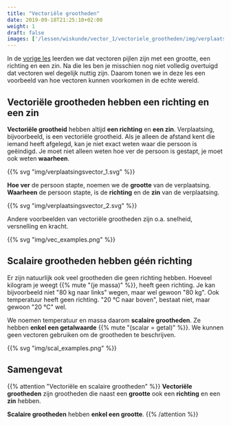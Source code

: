 ```yaml
---
title: "Vectoriële grootheden"
date: 2019-09-18T21:25:10+02:00
weight: 1
draft: false
images: ['/lessen/wiskunde/vector_1/vectoriele_grootheden/img/verplaatsingsvector_1.png', '/lessen/wiskunde/vector_1/vectoriele_grootheden/img/verplaatsingsvector_2.png', '/lessen/wiskunde/vector_1/vectoriele_grootheden/img/vec_examples.png', '/lessen/wiskunde/vector_1/vectoriele_grootheden/img/scal_examples.png']
---
```


In de [vorige les](../intro) leerden we dat vectoren pijlen zijn met een
grootte, een richting en een zin. Na die les ben je misschien nog niet volledig
overtuigd dat vectoren wel degelijk nuttig zijn. Daarom tonen we in deze les een
voorbeeld van hoe vectoren kunnen voorkomen in de echte wereld.

## Vectoriële grootheden hebben een richting en een zin

**Vectoriële grootheid** hebben altijd **een richting** en **een zin**. Verplaatsing,
bijvoorbeeld, is een vectoriële grootheid. Als je alleen de afstand kent die
iemand heeft afgelegd, kan je niet exact weten waar die persoon is geëindigd. Je
moet niet alleen weten hoe ver de persoon is gestapt, je moet ook weten
**waarheen**.

{{% svg "img/verplaatsingsvector_1.svg" %}}

**Hoe ver** de persoon stapte, noemen we de **grootte** van de verplaatsing.
**Waarheen** de persoon stapte, is de **richting** en de **zin** van de verplaatsing.

{{% svg "img/verplaatsingsvector_2.svg" %}}

Andere voorbeelden van vectoriële grootheden zijn o.a. snelheid, versnelling en kracht.

{{% svg "img/vec_examples.png" %}}


## Scalaire grootheden hebben géén richting

Er zijn natuurlijk ook veel grootheden die geen richting hebben. Hoeveel kilogram je weegt {{% mute "(je massa)" %}}, heeft geen richting. Je kan bijvoorbeeld niet "80 kg naar links" wegen, maar wel gewoon "80 kg". Ook temperatuur heeft geen richting. "20 °C naar boven", bestaat niet, maar gewoon "20 °C" wel.

We noemen temperatuur en massa daarom **scalaire grootheden**. Ze hebben **enkel een getalwaarde** {{% mute "(scalar = getal)" %}}. We kunnen geen vectoren gebruiken om de grootheden te beschrijven.

{{% svg "img/scal_examples.png" %}}

## Samengevat

{{% attention "Vectoriële en scalaire grootheden" %}}
**Vectoriële grootheden** zijn grootheden die naast een **grootte** ook een **richting** en een **zin** hebben.

**Scalaire grootheden** hebben **enkel een grootte**.
{{% /attention %}}
